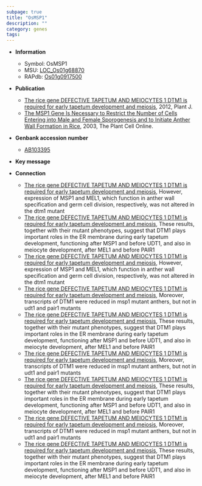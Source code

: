 ```yaml
---
subpage: true
title: "OsMSP1"
description: ""
category: genes
tags: 
---
```


* **Information**  
    + Symbol: OsMSP1  
    + MSU: [LOC_Os01g68870](http://rice.plantbiology.msu.edu/cgi-bin/ORF_infopage.cgi?orf=LOC_Os01g68870)  
    + RAPdb: [Os01g0917500](http://rapdb.dna.affrc.go.jp/viewer/gbrowse_details/irgsp1?name=Os01g0917500)  

* **Publication**  
    + [The rice gene DEFECTIVE TAPETUM AND MEIOCYTES 1 DTM1 is required for early tapetum development and meiosis](http://www.ncbi.nlm.nih.gov/pubmed?term=The+rice+gene+DEFECTIVE+TAPETUM+AND+MEIOCYTES+1+DTM1+is+required+for+early+tapetum+development+and+meiosis%5BTitle%5D), 2012, Plant J.
    + [The MSP1 Gene Is Necessary to Restrict the Number of Cells Entering into Male and Female Sporogenesis and to Initiate Anther Wall Formation in Rice](http://www.ncbi.nlm.nih.gov/pubmed?term=The+MSP1+Gene+Is+Necessary+to+Restrict+the+Number+of+Cells+Entering+into+Male+and+Female+Sporogenesis+and+to+Initiate+Anther+Wall+Formation+in+Rice%5BTitle%5D), 2003, The Plant Cell Online.

* **Genbank accession number**  
    + [AB103395](http://www.ncbi.nlm.nih.gov/nuccore/AB103395)

* **Key message**  

* **Connection**  
    + [The rice gene DEFECTIVE TAPETUM AND MEIOCYTES 1 DTM1 is required for early tapetum development and meiosis](http://www.ncbi.nlm.nih.gov/pubmed?term=The+rice+gene+DEFECTIVE+TAPETUM+AND+MEIOCYTES+1+DTM1+is+required+for+early+tapetum+development+and+meiosis%5BTitle%5D), However, expression of MSP1 and MEL1, which function in anther wall specification and germ cell division, respectively, was not altered in the dtm1 mutant
    + [The rice gene DEFECTIVE TAPETUM AND MEIOCYTES 1 DTM1 is required for early tapetum development and meiosis](http://www.ncbi.nlm.nih.gov/pubmed?term=The+rice+gene+DEFECTIVE+TAPETUM+AND+MEIOCYTES+1+DTM1+is+required+for+early+tapetum+development+and+meiosis%5BTitle%5D), These results, together with their mutant phenotypes, suggest that DTM1 plays important roles in the ER membrane during early tapetum development, functioning after MSP1 and before UDT1, and also in meiocyte development, after MEL1 and before PAIR1
    + [The rice gene DEFECTIVE TAPETUM AND MEIOCYTES 1 DTM1 is required for early tapetum development and meiosis](http://www.ncbi.nlm.nih.gov/pubmed?term=The+rice+gene+DEFECTIVE+TAPETUM+AND+MEIOCYTES+1+DTM1+is+required+for+early+tapetum+development+and+meiosis%5BTitle%5D), However, expression of MSP1 and MEL1, which function in anther wall specification and germ cell division, respectively, was not altered in the dtm1 mutant
    + [The rice gene DEFECTIVE TAPETUM AND MEIOCYTES 1 DTM1 is required for early tapetum development and meiosis](http://www.ncbi.nlm.nih.gov/pubmed?term=The+rice+gene+DEFECTIVE+TAPETUM+AND+MEIOCYTES+1+DTM1+is+required+for+early+tapetum+development+and+meiosis%5BTitle%5D), Moreover, transcripts of DTM1 were reduced in msp1 mutant anthers, but not in udt1 and pair1 mutants
    + [The rice gene DEFECTIVE TAPETUM AND MEIOCYTES 1 DTM1 is required for early tapetum development and meiosis](http://www.ncbi.nlm.nih.gov/pubmed?term=The+rice+gene+DEFECTIVE+TAPETUM+AND+MEIOCYTES+1+DTM1+is+required+for+early+tapetum+development+and+meiosis%5BTitle%5D), These results, together with their mutant phenotypes, suggest that DTM1 plays important roles in the ER membrane during early tapetum development, functioning after MSP1 and before UDT1, and also in meiocyte development, after MEL1 and before PAIR1
    + [The rice gene DEFECTIVE TAPETUM AND MEIOCYTES 1 DTM1 is required for early tapetum development and meiosis](http://www.ncbi.nlm.nih.gov/pubmed?term=The+rice+gene+DEFECTIVE+TAPETUM+AND+MEIOCYTES+1+DTM1+is+required+for+early+tapetum+development+and+meiosis%5BTitle%5D), Moreover, transcripts of DTM1 were reduced in msp1 mutant anthers, but not in udt1 and pair1 mutants
    + [The rice gene DEFECTIVE TAPETUM AND MEIOCYTES 1 DTM1 is required for early tapetum development and meiosis](http://www.ncbi.nlm.nih.gov/pubmed?term=The+rice+gene+DEFECTIVE+TAPETUM+AND+MEIOCYTES+1+DTM1+is+required+for+early+tapetum+development+and+meiosis%5BTitle%5D), These results, together with their mutant phenotypes, suggest that DTM1 plays important roles in the ER membrane during early tapetum development, functioning after MSP1 and before UDT1, and also in meiocyte development, after MEL1 and before PAIR1
    + [The rice gene DEFECTIVE TAPETUM AND MEIOCYTES 1 DTM1 is required for early tapetum development and meiosis](http://www.ncbi.nlm.nih.gov/pubmed?term=The+rice+gene+DEFECTIVE+TAPETUM+AND+MEIOCYTES+1+DTM1+is+required+for+early+tapetum+development+and+meiosis%5BTitle%5D), Moreover, transcripts of DTM1 were reduced in msp1 mutant anthers, but not in udt1 and pair1 mutants
    + [The rice gene DEFECTIVE TAPETUM AND MEIOCYTES 1 DTM1 is required for early tapetum development and meiosis](http://www.ncbi.nlm.nih.gov/pubmed?term=The+rice+gene+DEFECTIVE+TAPETUM+AND+MEIOCYTES+1+DTM1+is+required+for+early+tapetum+development+and+meiosis%5BTitle%5D), These results, together with their mutant phenotypes, suggest that DTM1 plays important roles in the ER membrane during early tapetum development, functioning after MSP1 and before UDT1, and also in meiocyte development, after MEL1 and before PAIR1




